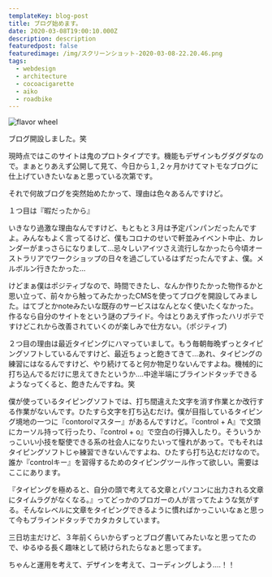 ```yaml
---
templateKey: blog-post
title: ブログ始めます。
date: 2020-03-08T19:00:10.000Z
description: description
featuredpost: false
featuredimage: /img/スクリーンショット-2020-03-08-22.20.46.png
tags:
  - webdesign
  - architecture
  - cocoacigarette
  - aiko
  - roadbike
---
```

![flavor wheel](/img/スクリーンショット-2020-03-08-22.20.46.png)

ブログ開設しました。笑

現時点ではこのサイトは鬼のプロトタイプです。機能もデザインもグダグダなので。まぁとりあえず公開して見て、今日から１,２ヶ月かけてマトモなブログに仕上げていきたいなぁと思っている次第です。

それで何故ブログを突然始めたかって、理由は色々あるんですけど。

１つ目は『暇だったから』

いきなり過激な理由なんですけど、もともと３月は予定パンパンだったんですよ。みんなもよく言ってるけど、僕もコロナのせいで軒並みイベント中止、カレンダーがまっさらになりまして...忌々しいアイツさえ流行しなかったら今頃オーストラリアでワークショップの日々を過ごしているはずだったんですよ、僕。メルボルン行きたかった...

けどまぁ僕はポジティブなので、時間できたし、なんか作りたかった物作るかと思い立って、前々から触ってみたかったCMSを使ってブログを開設してみました。はてブとかnoteみたいな既存のサービスはなんとなく使いたくなかった。作るなら自分のサイトをという謎のプライド。今はとりあえず作ったハリボテですけどこれから改善されていくのが楽しみで仕方ない。（ポジティブ)

２つ目の理由は最近タイピングにハマっていまして。もう毎朝毎晩ずっとタイピングソフトしているんですけど、最近ちょっと飽きてきて...あれ、タイピングの練習にはなるんですけど、やり続けてると何か物足りないんですよね。機械的に打ち込んでるだけに思えてきたというか....中途半端にブラインドタッチできるようなってくると、飽きたんですね。笑

僕が使っているタイピングソフトでは、打ち間違えた文字を消す作業とか改行する作業がないんです。ひたすら文字を打ち込むだけ。僕が目指しているタイピング境地の一つに『contorolマスター』があるんですけど。『control + A』で文頭にカーソル持って行ったり、『control + o』で空白の行挿入したり。そういうかっこいい小技を駆使できる系の社会人になりたいって憧れがあって。でもそれはタイピングソフトじゃ練習できないんですよね、ひたすら打ち込むだけなので。誰か『controlキー』を習得するためのタイピングツール作って欲しい。需要はここにあります。

『タイピングを極めると、自分の頭で考えてる文章とパソコンに出力される文章にタイムラグがなくなる。』ってどっかのブロガーの人が言ってたような気がする。そんなレベルに文章をタイピングできるように慣ればかっこいいなぁと思って今もブラインドタッチでカタカタしています。

三日坊主だけど、３年前くらいからずっとブログ書いてみたいなと思ってたので、ゆるゆる長く趣味として続けられたらなぁと思ってます。

ちゃんと運用を考えて、デザインを考えて、コーディングしよう....！！
